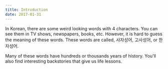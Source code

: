 ```yaml
---
title: Introduction
date: 2017-01-31
---
```


In Korean, there are some weird looking words with 4 characters. You can see them in TV shows, newspapers, books, etc. However, it is hard to guess the meaning of these words. These words are called, 사자성어, 고사성어, or 한자성어. 

Many of these words have hundreds or thousands years of history. You'll also find interesting backstories that give us life lessons. 